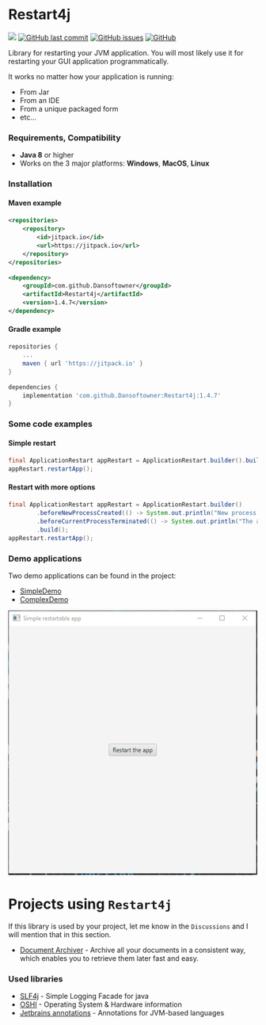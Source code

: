 # Restart4j

[![](https://jitpack.io/v/Dansoftowner/Restart4j.svg)](https://jitpack.io/#Dansoftowner/Restart4j)
[![GitHub last commit](https://img.shields.io/github/last-commit/Dansoftowner/Restart4j)](https://github.com/Dansoftowner/Restart4j/commits/master)
[![GitHub issues](https://img.shields.io/github/issues/Dansoftowner/Restart4j)](https://github.com/Dansoftowner/Restart4j/issues)
[![GitHub](https://img.shields.io/github/license/Dansoftowner/Restart4j)](LICENSE)

Library for restarting your JVM application.
You will most likely use it for restarting your GUI application programmatically.

It works no matter how your application is running: 
 * From Jar
 * From an IDE
 * From a unique packaged form
 * etc...

### Requirements, Compatibility
* **Java 8** or higher
* Works on the 3 major platforms: **Windows**, **MacOS**, **Linux**

### Installation

#### Maven example

```xml
<repositories>
    <repository>
        <id>jitpack.io</id>
        <url>https://jitpack.io</url>
    </repository>
</repositories>
```

```xml
<dependency>
    <groupId>com.github.Dansoftowner</groupId>
    <artifactId>Restart4j</artifactId>
    <version>1.4.7</version>
</dependency>
```

#### Gradle example

```groovy
repositories {
    ...
    maven { url 'https://jitpack.io' }
}
```

```groovy
dependencies {
    implementation 'com.github.Dansoftowner:Restart4j:1.4.7'
}
```

### Some code examples

#### Simple restart
```java
final ApplicationRestart appRestart = ApplicationRestart.builder().build();
appRestart.restartApp();
```

#### Restart with more options
```java
final ApplicationRestart appRestart = ApplicationRestart.builder()
        .beforeNewProcessCreated(() -> System.out.println("New process will be created..."))
        .beforeCurrentProcessTerminated(() -> System.out.println("The app will be terminated"))
        .build();
appRestart.restartApp();
```

### Demo applications
Two demo applications can be found in the project:
 * [SimpleDemo](src/test/java/com/restart4j/SimpleDemo.java)
 * [ComplexDemo](src/test/java/com/restart4j/ComplexDemo.java)

![Running SimpleDemo](demo/SimpleDemo.gif)

# Projects using `Restart4j`
If this library is used by your project, let me know in the `Discussions` and I will mention that in this section.

* [Document Archiver](https://github.com/Document-Archiver/com.sophisticatedapps.archiving.document-archiver) - Archive all your documents in a consistent way, which enables you to retrieve them later fast and easy.

### Used libraries

 * [SLF4j](http://www.slf4j.org/) - Simple Logging Facade for java
 * [OSHI](https://github.com/oshi/oshi) - Operating System & Hardware information
 * [Jetbrains annotations](https://github.com/JetBrains/java-annotations) - Annotations for JVM-based languages


